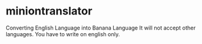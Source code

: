 # miniontranslator
Converting English Language into Banana Language
It will not accept other languages. You have to write on english only.
